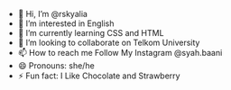 - 👋 Hi, I’m @rskyalia
- 👀 I’m interested in English 
- 🌱 I’m currently learning CSS and HTML
- 💞️ I’m looking to collaborate on Telkom University
- 📫 How to reach me Follow My Instagram @syah.baani
- 😄 Pronouns: she/he
- ⚡ Fun fact: I Like Chocolate and Strawberry 


